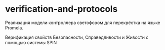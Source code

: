 # verification-and-protocols

Реализация модели контроллера светофором для перекрёстка на языке Promela.

Верификация свойств Безопасности, Справедливости и Живости с помощью системы SPIN
